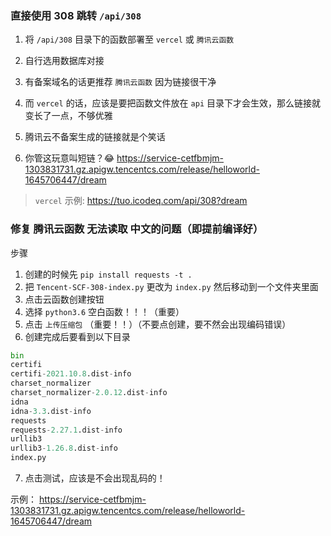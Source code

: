 ### 直接使用 308 跳转 `/api/308`

1. 将 `/api/308` 目录下的函数部署至 `vercel` 或 `腾讯云函数` 

2. 自行选用数据库对接

3. 有备案域名的话更推荐 `腾讯云函数` 因为链接很干净

4. 而 `vercel` 的话，应该是要把函数文件放在 `api` 目录下才会生效，那么链接就变长了一点，不够优雅

5. 腾讯云不备案生成的链接就是个笑话

6. 你管这玩意叫短链？😂 https://service-cetfbmjm-1303831731.gz.apigw.tencentcs.com/release/helloworld-1645706447/dream

> `vercel` 示例: https://tuo.icodeq.com/api/308?dream

### 修复 腾讯云函数 无法读取 中文的问题（即提前编译好）

步骤

1. 创建的时候先 `pip install requests -t .`
2. 把 `Tencent-SCF-308-index.py` 更改为 `index.py` 然后移动到一个文件夹里面
3. 点击云函数创建按钮
4. 选择 `python3.6` 空白函数！！！（重要）
5. 点击 `上传压缩包` （重要！！）（不要点创建，要不然会出现编码错误）
6. 创建完成后要看到以下目录
```python
bin
certifi
certifi-2021.10.8.dist-info
charset_normalizer
charset_normalizer-2.0.12.dist-info
idna
idna-3.3.dist-info
requests
requests-2.27.1.dist-info
urllib3
urllib3-1.26.8.dist-info
index.py
```
7. 点击测试，应该是不会出现乱码的！

示例： https://service-cetfbmjm-1303831731.gz.apigw.tencentcs.com/release/helloworld-1645706447/dream
